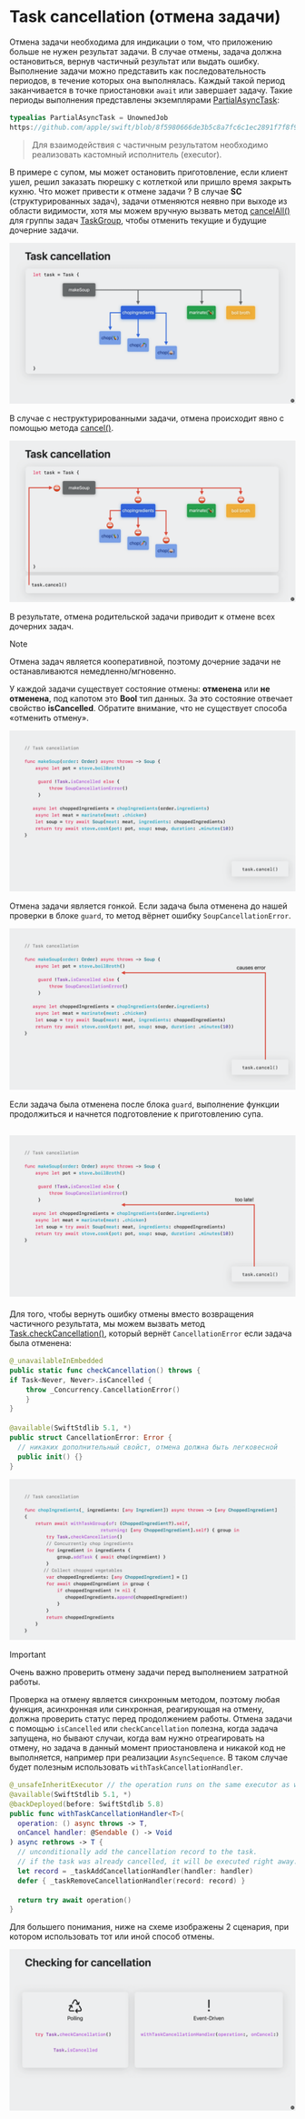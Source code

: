 # Task cancellation (отмена задачи)

Отмена задачи необходима для индикации о том, что приложению больше не нужен результат задачи.
В случае отмены, задача должна остановиться, вернув частичный результат или выдать ошибку.
Выполнение задачи можно представить как последовательность периодов, в течение которых она выполнялась. Каждый такой период заканчивается в точке приостановки `await` или завершает задачу. Такие периоды выполнения представлены экземплярами [PartialAsyncTask][partial_task]:

```swift
typealias PartialAsyncTask = UnownedJob
https://github.com/apple/swift/blob/8f5980666de3b5c8a7fc6c1ec2891f7f8f91d03b/stdlib/public/Concurrency/PartialAsyncTask.swift#L16
```

> Для взаимодействия с частичным результатом необходимо реализовать кастомный исполнитель (executor).

<!-- Показать пример реализации кастомного executora -->

В примере с супом, мы может остановить приготовление, если клиент ушел, решил заказать пюрешку с котлеткой или пришло время закрыть кухню.
Что может привести к отмене задачи ? В случае **SC** (структурированных задач), задачи отменяются неявно при выходе из области видимости, хотя мы можем вручную вызвать метод [cancelAll()][cancell_all] для группы задач [TaskGroup][task_group], чтобы отменить текущие и будущие дочерние задачи.

![Cancel Group][cancel_task]

В случае с неструктурированными задачи, отмена происходит явно с помощью метода [cancel()](https://developer.apple.com/documentation/swift/task/cancel()).

![Cancel UC][cancel_task_uc]

В результате, отмена родительской задачи приводит к отмене всех дочерних задач.

> [!NOTE]
> Отмена задач является кооперативной, поэтому дочерние задачи не останавливаются немедленно/мгновенно.

У каждой задачи существует состояние отмены: **отменена** или **не отменена**, под капотом это **Bool** тип данных.
За это состояние отвечает свойство **isCancelled**. Обратите внимание, что не существует способа «отменить отмену».

![Is cancelled Task][task_is_cancelled]

Отмена задачи является гонкой.
Если задача была отменена до нашей проверки в блоке `guard`, то метод вёрнет ошибку `SoupCancellationError`.

![Task guard][task_guard_error]

Если задача была отменена после блока `guard`, выполнение функции продолжиться и начнется подготовление к приготовлению супа.

![Task guard after][task_guard_continue]
---

Для того, чтобы вернуть ошибку отмены вместо возвращения частичного результата, мы можем вызвать метод [Task.checkCancellation()][check_cancellation], который вернёт `CancellationError` если задача была отменена:

```swift
@_unavailableInEmbedded
public static func checkCancellation() throws {
if Task<Never, Never>.isCancelled {
    throw _Concurrency.CancellationError()
    }
}

@available(SwiftStdlib 5.1, *)
public struct CancellationError: Error {
  // никаких дополнительный свойст, отмена должна быть легковесной
  public init() {}
}
```

![Check cancellation][check_cancellation_img]

> [!IMPORTANT]
> Очень важно проверить отмену задачи перед выполнением затратной работы.

Проверка на отмену является синхронным методом, поэтому любая функция, асинхронная или синхронная, реагирующая на отмену, должна проверить статус перед продолжением работы.
Отмена задачи с помощью `isCancelled` или `checkCancellation` полезна, когда задача запущена, но бывают случаи, когда вам нужно отреагировать на отмену, но задача в данный момент приостановлена и никакой код не выполняется, например при реализации `AsyncSequence`. В таком случае будет полезным использовать `withTaskCancellationHandler`.

```swift
@_unsafeInheritExecutor // the operation runs on the same executor as we start out with
@available(SwiftStdlib 5.1, *)
@backDeployed(before: SwiftStdlib 5.8)
public func withTaskCancellationHandler<T>(
  operation: () async throws -> T,
  onCancel handler: @Sendable () -> Void
) async rethrows -> T {
  // unconditionally add the cancellation record to the task.
  // if the task was already cancelled, it will be executed right away.
  let record = _taskAddCancellationHandler(handler: handler)
  defer { _taskRemoveCancellationHandler(record: record) }

  return try await operation()
}
```

Для большего понимания, ниже на схеме изображены 2 сценария, при котором использовать тот или иной способ отмены.

![When cancel][when_cancel]

<!-- Remember, cancellation does not stop a task from running, it only signals to the task that it has been cancelled and should stop running as soon a possible.

Cancellation is a purely Boolean state; there’s no way to include additional information like the reason for cancellation. This reflects the fact that a task can be canceled for many reasons, and additional reasons can accrue during the cancellation process. -->

[partial_task]: https://developer.apple.com/documentation/swift/partialasynctask
[cancell_all]: https://developer.apple.com/documentation/swift/taskgroup/cancelall()
[task_group]: https://developer.apple.com/documentation/swift/taskgroup
[cancel_task]: ../resources/task_cancel.png
[cancel_task_uc]: ../resources/task_cancel_uc.png
[task_is_cancelled]: ../resources/task_is_cancelled.png
[task_guard_error]: ../resources/task_guard_error.png
[task_guard_continue]: ../resources/task_guard_continue.png
[check_cancellation]: https://developer.apple.com/documentation/swift/task/checkcancellation()
[check_cancellation_img]: ../resources/checkCancellation.png
[when_cancel]: ../resources/when_cancel.png
